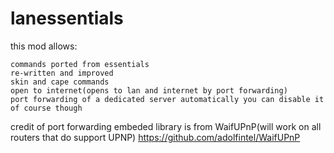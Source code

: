 # lanessentials

this mod allows:
```
commands ported from essentials
re-written and improved
skin and cape commands
open to internet(opens to lan and internet by port forwarding)
port forwarding of a dedicated server automatically you can disable it of course though
```

credit of port forwarding embeded library is from WaifUPnP(will work on all routers that do support UPNP)
https://github.com/adolfintel/WaifUPnP
